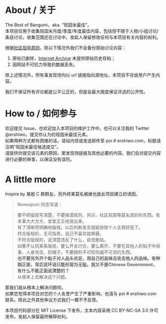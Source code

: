 # About / 关于

The Best of Bangumi，aka. “班固米最佳”。  
本项目仅用于收集班固米月度/季度/年度最佳内容，包括但不限于人物/小组讨论/条目讨论，收集范围还在讨论中，发起人保留修改任何与本项目有关内容的权利。  

根据[社区指导原则](https://bgm.tv/about/guideline)，除以下情况外我们不会备份原始讨论内容：  

1. 原帖已删除，[Internet Archive](https://archive.org/) 未提供原帖历史存档；
2. 因网站不可抗力导致的数据丢失。

除上述情况外，所有事发现场均以 url 链接指向源地址，本项目不存放用户产生内容。  

我们不保证所有评论都是公平公正的，但是会最大限度保证评选的公开性。

# How to / 如何参与

欢迎提交 Issue，也欢迎加入本项目的维护工作中。也可以关注我的 Twitter @ershiwo，提交你认为的班固米最佳元素。  
如果两种方式都有困难的话，请站内信或发送邮件至 poi # ershiwo.com，标题请注明“班固米最佳候选提交”。  
请提供你提交该元素的原因，案发现场链接及其他必要的内容。我们会对提交内容进行必要的审查，以保证没有误伤。

# A little more

Inspire by 某舰 C 群群友。另外砖某莫名被婊也是此项目建立的诱因。  

>Roreuqnoc 同志写道：

>要不把版规写清楚，不要搞潜规则、共识、社区氛围等莫名其妙的东西。有本事大大方方、堂堂正正地说出来。  
有了清晰而明确地版规，以后判断发言就能排除个人主观好恶了。   
符合版规的，无可指责，自己不喜欢就屏蔽。  
不符合版规的，说清楚违反了什么，自觉删贴。  
如果不认同某条版规，要么开会讨论，要么离开，不要在其他人的贴子中闹事、人身攻击、扣帽子。不要搞刑不可知则威不可测的东西。  
**也不要另外开个贴子对人品头论足，用自己的品味去攻击他人的品味。有种刚正面，背后说坏话只能形容为无耻。我又不是Chinese Government，有什么不能正面说清楚的？**  
从根本上去解决这个问题。  

那我们就从根本上解决问题呗。  
如果您觉得本项目对您的个人名誉产生了严重影响，也请与 poi # ershiwo.com 联系，除此之外其他争议方式我们一概不予反馈。

本项目代码部分在 MIT License 下发布，文本内容采用 CC BY-NC-SA 3.0 许可发布。发起人保留最终解释权利。